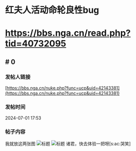 # 红夫人活动命轮良性bug
# https://bbs.nga.cn/read.php?tid=40732095

## \# 0
### 发帖人链接
[https://bbs.nga.cn/nuke.php?func=ucp&uid=42143381](https://bbs.nga.cn/nuke.php?func=ucp&uid=42143381)
### 发帖时间
2024-07-01 17:53
### 帖子内容
我就放这两张图
![标题](https://img.nga.178.com/attachments/mon_202407/01/mwQ8zzb-99pjK1xT1kSbl-70.jpeg.medium.jpg)
![标题](https://img.nga.178.com/attachments/mon_202407/01/mwQ8zzb-1b1eK2jT1kSgm-ap.jpeg.medium.jpg)
诸君，快去体验一把呀[s:ac:哭笑]
